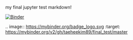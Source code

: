 my final jupyter test markdown!

[![Binder](https://mybinder.org/badge_logo.svg)](https://mybinder.org/v2/gh/taeheekim89/final_test/master)

.. image:: https://mybinder.org/badge_logo.svg
 :target: https://mybinder.org/v2/gh/taeheekim89/final_test/master


